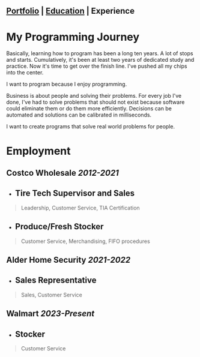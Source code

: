 ## [Portfolio](https://skovranek.github.io/) | [Education](https://skovranek.github.io//education.html) | Experience
# My Programming Journey
Basically, learning how to program has been a long ten years. A lot of stops and starts. Cumulatively, it's been at least two years of dedicated study and practice. Now it's time to get over the finish line. I've pushed all my chips into the center.

I want to program because I enjoy programming.

Business is about people and solving their problems. For every job I've done, I've had to solve problems that should not exist because software could eliminate them or do them more efficiently. Decisions can be automated and solutions can be calibrated in milliseconds. 

I want to create programs that solve real world problems for people.
# Employment
## Costco Wholesale _2012-2021_
- ## Tire Tech Supervisor and Sales
> Leadership, Customer Service, TIA Certification
- ## Produce/Fresh Stocker
> Customer Service, Merchandising, FIFO procedures

## Alder Home Security _2021-2022_
- ## Sales Representative
> Sales, Customer Service

## Walmart _2023-Present_
- ## Stocker
> Customer Service
